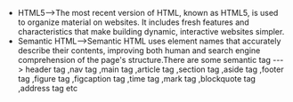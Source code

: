 + HTML5-->The most recent version of HTML, known as HTML5, is used to organize material on websites. It includes fresh features and characteristics that make building dynamic, interactive websites simpler.
+ Semantic HTML-->Semantic HTML uses element names that accurately describe their contents, improving both human and search engine comprehension of the page's structure.There are some semantic tag ---> header tag  ,nav tag ,main tag ,article tag ,section tag ,aside tag ,footer tag ,figure tag ,figcaption tag ,time tag ,mark tag ,blockquote tag ,address tag  etc
